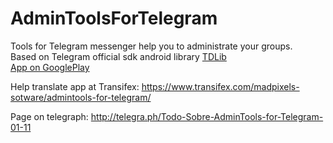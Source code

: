 # AdminToolsForTelegram
Tools for Telegram messenger help you to administrate your groups.   
Based on Telegram official sdk android library [TDLib](https://core.telegram.org/tdlib/options)   
[App on GooglePlay](https://play.google.com/store/apps/details?id=com.madpixels.tgadmintools)

Help translate app at Transifex: https://www.transifex.com/madpixels-sotware/admintools-for-telegram/

Page on telegraph: http://telegra.ph/Todo-Sobre-AdminTools-for-Telegram-01-11

